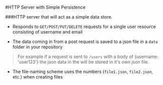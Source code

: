 #HTTP Server with Simple Persistence

###HTTP server that will act as a simple data store.

- Responds to `GET/POST/PUT/DELETE` requests for a single user resource consisting of username and email

- The data coming in from a post request is saved to a json file in a `data` folder in your repository

>For example if a request is sent to `/users` with a body of {username: 'user123'} the json data in the will be stored in it's own json file.

- The file-naming scheme uses the numbers (`file1.json`, `file2.json`, etc.) when creating files
